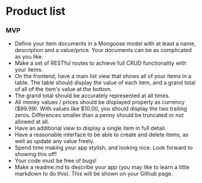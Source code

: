 # Product list
### MVP
- Define your item documents in a Mongoose model with at least a name, description and a value/price.  Your documents can be as complicated as you like.
- Make a set of RESTful routes to achieve full CRUD functionality with your items.
- On the frontend, have a main list view that shows all of your items in a table.  The table should display the value of each item, and a grand total of all of the item's value at the bottom.
- The grand total should be accurately represented at all times.
- All money values / prices should be displayed properly as currency ($99.99). With values like $10.00, you should display the two trailing zeros.  Differences smaller than a penny should be truncated or not allowed at all.
- Have an additional view to display a single item in full detail.
- Have a reasonable interface to be able to create and delete items, as well as update any value freely.
- Spend time making your app stylish, and looking nice.  Look forward to showing this off!
- Your code must be free of bugs!
- Make a readme.md to describe your app (you may like to learn a little markdown to do this).  This will be shown on your Github page.
